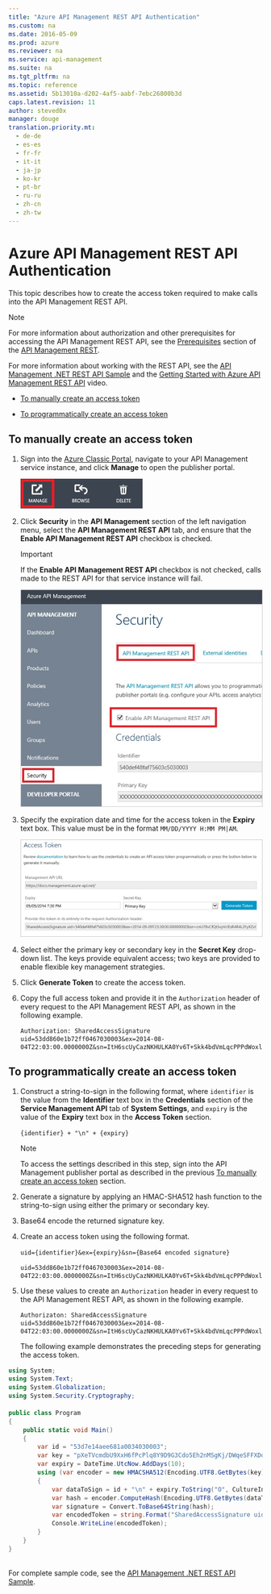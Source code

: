 ```yaml
---
title: "Azure API Management REST API Authentication"
ms.custom: na
ms.date: 2016-05-09
ms.prod: azure
ms.reviewer: na
ms.service: api-management
ms.suite: na
ms.tgt_pltfrm: na
ms.topic: reference
ms.assetid: 5b13010a-d202-4af5-aabf-7ebc26800b3d
caps.latest.revision: 11
author: steved0x
manager: douge
translation.priority.mt: 
  - de-de
  - es-es
  - fr-fr
  - it-it
  - ja-jp
  - ko-kr
  - pt-br
  - ru-ru
  - zh-cn
  - zh-tw
---
```

# Azure API Management REST API Authentication
This topic describes how to create the access token required to make calls into the API Management REST API.  
  
> [!NOTE]
>  For more information about authorization and other prerequisites for accessing the API Management REST API, see the [Prerequisites](../ApiManagementREST/API-Management-REST.md#Prerequisites) section of the [API Management REST](../ApiManagementREST/API-Management-REST.md).  
>   
>  For more information about working with the REST API, see the [API Management .NET REST API Sample](https://github.com/Azure/api-management-samples/tree/master/restApiDemo) and the [Getting Started with Azure API Management REST API](https://azure.microsoft.com/documentation/videos/getting-started-with-azure-api-management-rest-api/) video.  
  
-   [To manually create an access token](../ApiManagementREST/Azure-API-Management-REST-API-Authentication.md#ManuallyCreateToken)  
  
-   [To programmatically create an access token](../ApiManagementREST/Azure-API-Management-REST-API-Authentication.md#ProgrammaticallyCreateToken)  
  
##  <a name="ManuallyCreateToken"></a> To manually create an access token  
  
1.  Sign into the [Azure Classic Portal](https://manage.windowsazure.com/), navigate to your API Management service instance, and click **Manage** to open the publisher portal.  
  
     ![API Management Console](../ApiManagementREST/media/APIManagementConsole.jpg "APIManagementConsole")  
  
2.  Click **Security** in the **API Management** section of the left navigation menu, select the **API Management REST API** tab, and ensure that the **Enable API Management REST API** checkbox is checked.  
  
    > [!IMPORTANT]
    >  If the **Enable API Management REST API** checkbox is not checked, calls made to the REST API for that service instance will fail.  
  
     ![API Management System Settings](../ApiManagementREST/media/APIManagementSystemSettings.jpg "APIManagementSystemSettings")  
  
3.  Specify the expiration date and time for the access token in the **Expiry** text box. This value must be in the format `MM/DD/YYYY H:MM PM|AM`.  
  
     ![API Management Access Token](../ApiManagementREST/media/APIManagementAccessToken.jpg "APIManagementAccessToken")  
  
4.  Select either the primary key or secondary key in the **Secret Key** drop-down list. The keys provide equivalent access; two keys are provided to enable flexible key management strategies.  
  
5.  Click **Generate Token** to create the access token.  
  
6.  Copy the full access token and provide it in the `Authorization` header of every request to the API Management REST API, as shown in the following example.  
  
    ```  
    Authorization: SharedAccessSignature uid=53dd860e1b72ff0467030003&ex=2014-08-04T22:03:00.0000000Z&sn=ItH6scUyCazNKHULKA0Yv6T+Skk4bdVmLqcPPPdWoxl2n1+rVbhKlplFrqjkoUFRr0og4wjeDz4yfThC82OjfQ==  
    ```  
  
##  <a name="ProgrammaticallyCreateToken"></a> To programmatically create an access token  
  
1. Construct a string-to-sign in the following format, where `identifier` is the value from the **Identifier** text box in the **Credentials** section of the **Service Management API** tab of **System Settings**, and `expiry` is the value of the **Expiry** text box in the **Access Token** section.  
  
    `{identifier} + "\n" + {expiry}`  
  
   > [!NOTE]
   >  To access the settings described in this step, sign into the API Management publisher portal as described in the previous [To manually create an access token](#ManuallyCreateToken) section.  
  
2. Generate a signature by applying an HMAC-SHA512 hash function to the string-to-sign using either the primary or secondary key.  
  
3. Base64 encode the returned signature key.  
  
4. Create an access token using the following format.  
  
    `uid={identifier}&ex={expiry}&sn={Base64 encoded signature}`  
  
   ```  
   uid=53dd860e1b72ff0467030003&ex=2014-08-04T22:03:00.0000000Z&sn=ItH6scUyCazNKHULKA0Yv6T+Skk4bdVmLqcPPPdWoxl2n1+rVbhKlplFrqjkoUFRr0og4wjeDz4yfThC82OjfQ==  
   ```  
  
5. Use these values to create an `Authorization` header in every request to the API Management REST API, as shown in the following example.  
  
   ```  
   Authorizaton: SharedAccessSignature uid=53dd860e1b72ff0467030003&ex=2014-08-04T22:03:00.0000000Z&sn=ItH6scUyCazNKHULKA0Yv6T+Skk4bdVmLqcPPPdWoxl2n1+rVbhKlplFrqjkoUFRr0og4wjeDz4yfThC82OjfQ==  
   ```  
  
   The following example demonstrates the preceding steps for generating the access token.  
  
```c#  
using System;   
using System.Text;   
using System.Globalization;   
using System.Security.Cryptography;   
  
public class Program   
{   
    public static void Main()   
    {   
        var id = "53d7e14aee681a0034030003";   
        var key = "pXeTVcmdbU9XxH6fPcPlq8Y9D9G3Cdo5Eh2nMSgKj/DWqeSFFXDdmpz5Trv+L2hQNM+nGa704Rf8Z22W9O1jdQ==";   
        var expiry = DateTime.UtcNow.AddDays(10);   
        using (var encoder = new HMACSHA512(Encoding.UTF8.GetBytes(key)))   
        {   
            var dataToSign = id + "\n" + expiry.ToString("O", CultureInfo.InvariantCulture);   
            var hash = encoder.ComputeHash(Encoding.UTF8.GetBytes(dataToSign));   
            var signature = Convert.ToBase64String(hash);   
            var encodedToken = string.Format("SharedAccessSignature uid={0}&ex={1:o}&sn={2}", id, expiry, signature);   
            Console.WriteLine(encodedToken);   
        }   
    }   
}  
  
```  
  
 For complete sample code, see the [API Management .NET REST API Sample](https://github.com/Azure/api-management-samples/tree/master/restApiDemo).  
  
